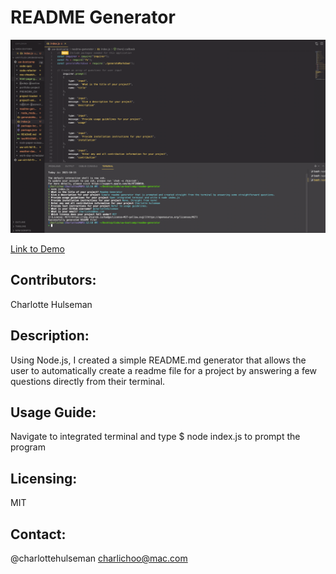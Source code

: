 # **README Generator**

![alt text](https://github.com/charlottehulseman/readme-generator/blob/main/readme-gen-demo-ss.png?raw=true)

[Link to Demo](https://www.youtube.com/watch?v=xk7PwszuOVg)

## **Contributors:**
Charlotte Hulseman

## **Description:**
Using Node.js, I created a simple README.md generator that allows the user to automatically create a readme file for a project by answering a few questions directly from their terminal.

## **Usage Guide:**
Navigate to integrated terminal and type $ node index.js to prompt the program

## **Licensing:**
MIT

## **Contact:**
@charlottehulseman
charlichoo@mac.com
